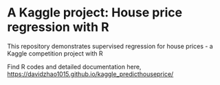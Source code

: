 # A Kaggle project: House price regression with R
This repository demonstrates supervised regression for house prices - a Kaggle competition project with R 

Find R codes and detailed documentation here, https://davidzhao1015.github.io/kaggle_predicthouseprice/ 
